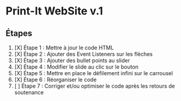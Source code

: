 # Print-It WebSite v.1

## Étapes

1. [X] Étape 1 : Mettre à jour le code HTML
2. [X] Étape 2 : Ajouter des Event Listeners sur les flèches
3. [X] Étape 3 : Ajouter des bullet points au slider
4. [X] Étape 4 : Modifier le slide au clic sur le bouton
5. [X] Étape 5 : Mettre en place le défilement infini sur le carrousel
6. [X] Étape 6 : Réorganiser le code
7. [ ] Étape 7 : Corriger et/ou optimiser le code après les retours de soutenance